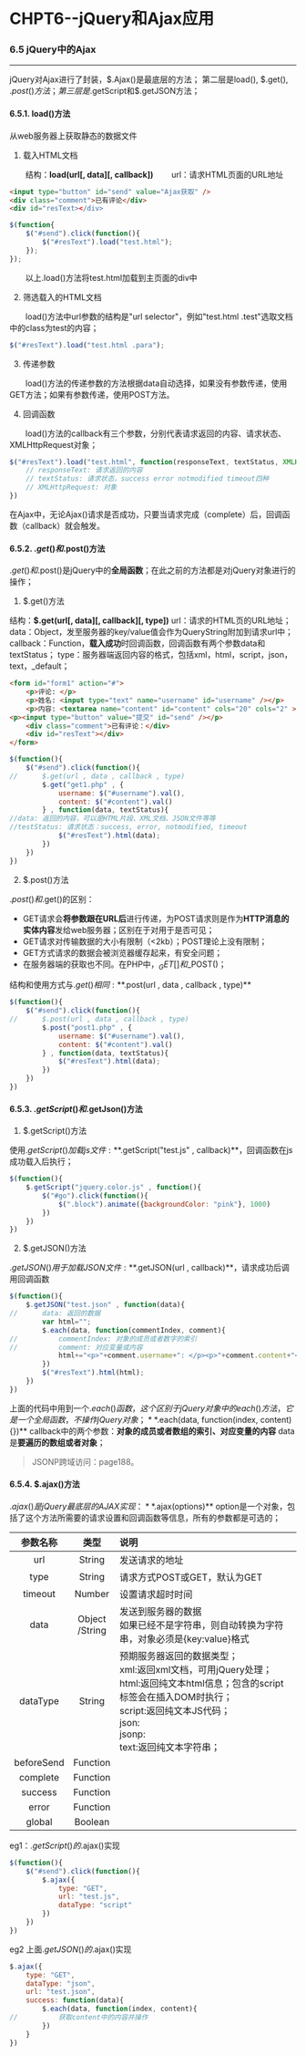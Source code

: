 CHPT6--jQuery和Ajax应用
===
### 6.5 jQuery中的Ajax
---
jQuery对Ajax进行了封装，$.Ajax()是最底层的方法；
第二层是load(), $.get(), $.post()方法；
第三层是$.getScript和$.getJSON方法；
#### 6.5.1. load()方法
从web服务器上获取静态的数据文件
1. 载入HTML文档

　　结构：**load(url[, data][, callback])**
　　url：请求HTML页面的URL地址
````html
<input type="button" id="send" value="Ajax获取" />
<div class="comment">已有评论</div>
<div id="resText></div>
````

````Javascript
$(function{
    $("#send").click(function(){
        $("#resText").load("test.html");
    });
});
````
　　以上.load()方法将test.html加载到主页面的div中

2. 筛选载入的HTML文档

　　load()方法中url参数的结构是"url selector"，例如"test.html .test"选取文档中的class为test的内容；
````javascript
$("#resText").load("test.html .para");
````

3. 传递参数

　　load()方法的传递参数的方法根据data自动选择，如果没有参数传递，使用GET方法；如果有参数传递，使用POST方法。

4. 回调函数

　　load()方法的callback有三个参数，分别代表请求返回的内容、请求状态、XMLHttpRequest对象；
````javascript
$("#resText").load("test.html", function(responseText, textStatus, XMLHttpRequest){
    // responseText: 请求返回的内容
    // textStatus: 请求状态，success error notmodified timeout四种
    // XMLHttpRequest: 对象
})
````
在Ajax中，无论Ajax()请求是否成功，只要当请求完成（complete）后，回调函数（callback）就会触发。
#### 6.5.2. $.get()和$.post()方法
$.get()和$.post()是jQuery中的**全局函数**；在此之前的方法都是对jQuery对象进行的操作；
1. $.get()方法

结构：**$.get(url[, data][, callback][, type])**
url：请求的HTML页的URL地址；
data：Object，发至服务器的key/value值会作为QueryString附加到请求url中；
callback：Function，**载入成功**时回调函数，回调函数有两个参数data和textStatus；
type：服务器端返回内容的格式，包括xml，html，script，json，text，_default；
````html
<form id="form1" action="#">
    <p>评论: </p>
    <p>姓名: <input type="text" name="username" id="username" /></p>
    <p>内容: <textarea name="content" id="content" cols="20" cols="2" ></textarea></p>
<p><input type="button" value="提交" id="send" /></p>
    <div class="comment">已有评论：</div>
    <div id="resText"></div>
</form>
````
````javascript
$(function(){
    $("#send").click(function(){
//      $.get(url , data , callback , type)
        $.get("get1.php" , {
            username: $("#username").val(),
            content: $("#content").val()
        } , function(data, textStatus){
//data: 返回的内容，可以是HTML片段、XML文档、JSON文件等等
//testStatus: 请求状态：success, error, notmodified, timeout
            $("#resText").html(data);
        })
    })
})
````

2. $.post()方法

$.post()和$.get()的区别：
- GET请求会**将参数跟在URL后**进行传递，为POST请求则是作为**HTTP消息的实体内容**发给web服务器；区别在于对用于是否可见；
- GET请求对传输数据的大小有限制（<2kb）；POST理论上没有限制；
- GET方式请求的数据会被浏览器缓存起来，有安全问题；
- 在服务器端的获取也不同。在PHP中，$_GET[]和$_POST()；

结构和使用方式与$.get()相同: **$.post(url , data , callback , type)**
````javascript
$(function(){
    $("#send").click(function(){
//      $.post(url , data , callback , type)
        $.post("post1.php" , {
            username: $("#username").val(),
            content: $("#content").val()
        } , function(data, textStatus){
            $("#resText").html(data);
        })
    })
})
````
#### 6.5.3. $.getScript()和$.getJson()方法
1. $.getScript()方法

使用$.getScript()加载js文件: **$.getScript("test.js" , callback)**，回调函数在js成功载入后执行；
````javascript
$(function(){
    $.getScript("jquery.color.js" , function(){
        $("#go").click(function(){
            $(".block").animate({backgroundColor: "pink"}, 1000)
        })
    })
})
````
2. $.getJSON()方法

$.getJSON()用于加载JSON文件:**$.getJSON(url , callback)**，请求成功后调用回调函数
````javascript
$(function(){
    $.getJSON("test.json" , function(data){
//      data: 返回的数据
        var html="";
        $.each(data, function(commentIndex, comment){
//          commentIndex: 对象的成员或者数字的索引
//          comment: 对应变量或内容
            html+="<p>"+comment.username+": </p><p>"+comment.content+"</p>"
        })
        $("#resText").html(html);
    })
})
````
上面的代码中用到一个$.each()函数，这个区别于jQuery对象中的each()方法，它是一个全局函数，不操作jQuery对象；
**$.each(data, function(index, content){})**
callback中的两个参数：**对象的成员或者数组的索引、对应变量的内容**
data是**要遍历的数组或者对象**；
> JSONP跨域访问：page188。
#### 6.5.4. $.ajax()方法
$.ajax()是jQuery最底层的AJAX实现：**$.ajax(options)**
option是一个对象，包括了这个方法所需要的请求设置和回调函数等信息，所有的参数都是可选的；

|参数名称|类型|说明|
|:-------:|:---:|:---|
|url|String|发送请求的地址|
|type|String|请求方式POST或GET，默认为GET|
|timeout|Number|设置请求超时时间|
|data|Object<br />/String|发送到服务器的数据<br />如果已经不是字符串，则自动转换为字符串，对象必须是{key:value}格式|
|dataType|String|预期服务器返回的数据类型；<br />xml:返回xml文档，可用jQuery处理；<br />html:返回纯文本html信息；包含的script标签会在插入DOM时执行；<br />script:返回纯文本JS代码；<br />json:<br />jsonp:<br />text:返回纯文本字符串；|
|beforeSend|Function|
|complete|Function|
|success|Function|
|error|Function|
|global|Boolean|

eg1：$.getScript()的$.ajax()实现
````javascript
$(function(){
    $("#send").click(function(){
        $.ajax({
            type: "GET",
            url: "test.js",
            dataType: "script"
        })
    })
})
````
eg2 上面$.getJSON()的$.ajax()实现
````javascript
$.ajax({
    type: "GET",
    dataType: "json",
    url: "test.json",
    success: function(data){
        $.each(data, function(index, content){
//          获取content中的内容并操作
        })
    }
})
````
